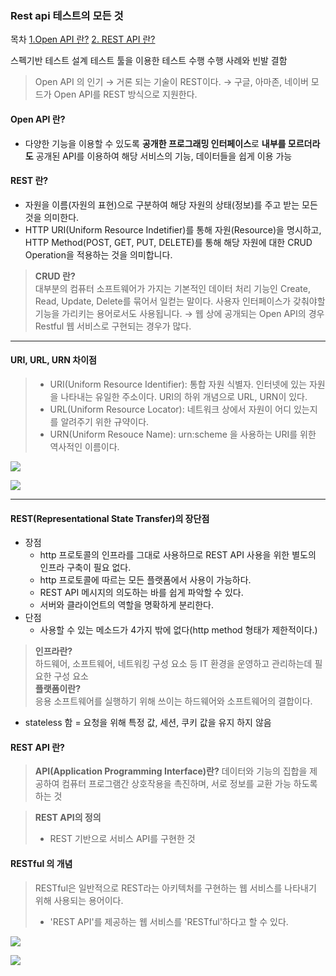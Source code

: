 ### Rest api 테스트의 모든 것
목차
[1.Open API 란?](#Open-API-란?)
[2. REST API 란?](####REST-API-란?)

스펙기반 테스트 설계
테스트 툴을 이용한 테스트 수행
수행 사례와 빈발 결함

> Open API 의 인기 → 거론 되는 기술이 REST이다. → 구글, 아마존, 네이버 모드가 Open API를 REST 방식으로 지원한다.

#### Open API 란?
- 다양한 기능을 이용할 수 있도록 **공개한 프로그래밍 인터페이스**로 **내부를 모르더라도** 공개된 API를 이용하여 해당 서비스의 기능, 데이터들을 쉽게 이용 가능

#### REST 란?
- 자원을 이름(자원의 표현)으로 구분하여 해당 자원의 상태(정보)를 주고 받는 모든 것을 의미한다.
- HTTP URI(Uniform Resource Indetifier)를 통해 자원(Resource)을 명시하고, HTTP Method(POST, GET, PUT, DELETE)를 통해 해당 자원에 대한 CRUD Operation을 적용하는 것을 의미합니다.

> **CRUD 란?**</br>
> 대부분의 컴퓨터 소프트웨어가 가지는 기본적인 데이터 처리 기능인 Create, Read, Update, Delete를 묶어서 일컫는 말이다. 사용자 인터페이스가 갖춰야할 기능을 가리키는 용어로서도 사용됩니다.
→ 웹 상에 공개되는 Open API의 경우 Restful 웹 서비스로 구현되는 경우가 많다.

___
#### **URI, URL, URN 차이점**</br>
> - URI(Uniform Resource Identifier): 통합 자원 식별자. 인터넷에 있는 자원을 나타내는 유일한 주소이다. URI의 하위 개념으로 URL, URN이 있다.
> - URL(Uniform Resource Locator): 네트워크 상에서 자원이 어디 있는지를 알려주기 위한 규약이다.
> - URN(Uniform Resouce Name): urn:scheme 을 사용하는 URI를 위한 역사적인 이름이다.

![](https://media.vlpt.us/images/jch9537/post/51dcc312-8ecb-4048-80df-cbde40865e7a/image.png)

![](https://media.vlpt.us/images/jch9537/post/88b0c8ac-5870-4cbc-b613-7dd39f510f31/image.png)
___


#### REST(Representational State Transfer)의 장단점
- 장점
    - http 프로토콜의 인프라를 그대로 사용하므로 REST API 사용을 위한 별도의 인프라 구축이 필요 없다.
    - http 프로토콜에 따르는 모든 플랫폼에서 사용이 가능하다.
    - REST API 메시지의 의도하는 바를 쉽게 파악할 수 있다.
    - 서버와 클라이언트의 역할을 명확하게 분리한다.
- 단점
    - 사용할 수 있는 메소드가 4가지 밖에 없다(http method 형태가 제한적이다.)


> **인프라란?**</br>
> 하드웨어, 소프트웨어, 네트워킹 구성 요소 등 IT 환경을 운영하고 관리하는데 필요한 구성 요소</br>
> **플랫폼이란?**</br>
> 응용 소프트웨어를 실행하기 위해 쓰이는 하드웨어와 소프트웨어의 결합이다.


- stateless 함 = 요청을 위해 특정 값, 세션, 쿠키 값을 유지 하지 않음

#### REST API 란?
> **API(Application Programming Interface)란?**
> 데이터와 기능의 집합을 제공하여 컴퓨터 프로그램간 상호작용을 촉진하며, 서로 정보를 교환 가능 하도록 하는 것</br>

> **REST API의 정의**
> - REST 기반으로 서비스 API를 구현한 것


#### RESTful 의 개념
> RESTful은 일반적으로 REST라는 아키텍처를 구현하는 웹 서비스를 나타내기 위해 사용되는 용어이다.
> - 'REST API'를 제공하는 웹 서비스를 'RESTful'하다고 할 수 있다.


![](https://image.slidesharecdn.com/restapi-160801072508/95/rest-api-7-1024.jpg?cb=1470036438)

![](https://image.slidesharecdn.com/restapi-160801072508/95/rest-api-8-638.jpg?cb=1470036438)